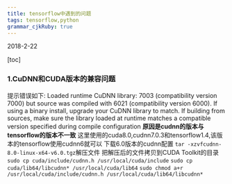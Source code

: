 ```yaml
---
title: tensorflow中遇到的问题 
tags: tensorflow,python
grammar_cjkRuby: true
---
```

2018-2-22

[toc]

### **1.CuDNN和CUDA版本的兼容问题** 
提示错误如下:
Loaded runtime CuDNN library: 7003 (compatibility version 7000) but source was compiled with 6021 (compatibility version 6000).  If using a binary install, upgrade your CuDNN library to match.  If building from sources, make sure the library loaded at runtime matches a compatible version specified during compile configuration
**原因是cudnn的版本与tensorflow的版本不一致**
这里使用的cuda8.0,cudnn7.0.3和tensorflow1.4,该版本的tensorflow使用cudnn6就可以
下载6.0版本的cudnn配置
`tar -xzvfcudnn-8.0-linux-x64-v6.0.tgz`解压文件
把解压后的文件拷贝到CUDA Toolkit的目录
`sudo cp cuda/include/cudnn.h /usr/local/cuda/include`
`sudo cp cuda/lib64/libcudnn* /usr/local/cuda/lib64`
`sudo chmod a+r /usr/local/cuda/include/cudnn.h /usr/local/cuda/lib64/libcudnn*`